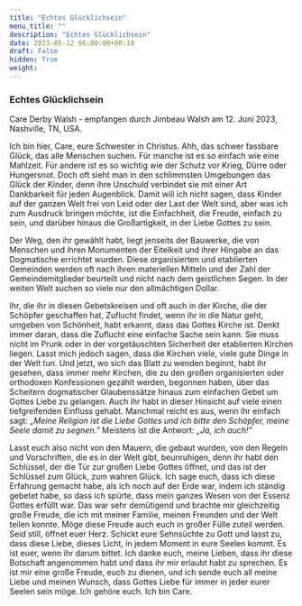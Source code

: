```yaml
---
title: "Echtes Glücklichsein"
menu_title: ""
description: "Echtes Glücklichsein"
date: 2023-05-12 06:00:00+00:10
draft: False
hidden: True
weight:
---
```

### Echtes Glücklichsein

Care Derby Walsh - empfangen durch Jimbeau Walsh am 12. Juni 2023, Nashville, TN, USA.

Ich bin hier, Care, eure Schwester in Christus. Ahh, das schwer fassbare Glück, das alle Menschen suchen. Für manche ist es so einfach wie eine Mahlzeit. Für andere ist es so wichtig wie der Schutz vor Krieg, Dürre oder Hungersnot. Doch oft sieht man in den schlimmsten Umgebungen das Glück der Kinder, denn ihre Unschuld verbindet sie mit einer Art Dankbarkeit für jeden Augenblick. Damit will ich nicht sagen, dass Kinder auf der ganzen Welt frei von Leid oder der Last der Welt sind, aber was ich zum Ausdruck bringen möchte, ist die Einfachheit, die Freude, einfach zu sein, und darüber hinaus die Großartigkeit, in der Liebe Gottes zu sein.

Der Weg, den ihr gewählt habt, liegt jenseits der Bauwerke, die von Menschen und ihren Monumenten der Eitelkeit und ihrer Hingabe an das Dogmatische errichtet wurden. Diese organisierten und etablierten Gemeinden werden oft nach ihren materiellen Mitteln und der Zahl der Gemeindemitglieder beurteilt und nicht nach dem geistlichen Segen.  In der weiten Welt suchen so viele nur den allmächtigen Dollar.

Ihr, die ihr in diesen Gebetskreisen und oft auch in der Kirche, die der Schöpfer geschaffen hat, Zuflucht findet, wenn ihr in die Natur geht, umgeben von Schönheit, habt erkannt, dass das Gottes Kirche ist. Denkt immer daran, dass die Zuflucht eine einfache Sache sein kann. Sie muss nicht im Prunk oder in der vorgetäuschten Sicherheit der etablierten Kirchen liegen. Lasst mich jedoch sagen, dass die Kirchen viele, viele gute Dinge in der Welt tun.  Und jetzt, wo sich das Blatt zu wenden beginnt, habt ihr gesehen, dass immer mehr Kirchen, die zu den großen organisierten oder orthodoxen Konfessionen gezählt werden, begonnen haben, über das Scheitern dogmatischer Glaubenssätze hinaus zum einfachen Gebet um Gottes Liebe zu gelangen. Auch ihr habt in dieser Hinsicht auf viele einen tiefgreifenden Einfluss gehabt. Manchmal reicht es aus, wenn ihr einfach sagt: *„Meine Religion ist die Liebe Gottes und ich bitte den Schöpfer, meine Seele damit zu segnen.”* Meistens ist die Antwort: *„Ja, ich auch!”*

Lasst euch also nicht von den Mauern, die gebaut wurden, von den Regeln und Vorschriften, die es in der Welt gibt, beunruhigen, denn ihr habt den Schlüssel, der die Tür zur großen Liebe Gottes öffnet, und das ist der Schlüssel zum Glück, zum wahren Glück. Ich sage euch, dass ich diese Erfahrung gemacht habe, als ich noch auf der Erde war, indem ich ständig gebetet habe, so dass ich spürte, dass mein ganzes Wesen von der Essenz Gottes erfüllt war. Das war sehr demütigend und brachte mir gleichzeitig große Freude, die ich mit meiner Familie, meinen Freunden und der Welt teilen konnte. Möge diese Freude auch euch in großer Fülle zuteil werden. Seid still, öffnet euer Herz. Schickt eure Sehnsüchte zu Gott und lasst zu, dass diese Liebe, dieses Licht, in jedem Moment in eure Seelen kommt. Es ist euer, wenn ihr darum bittet. Ich danke euch, meine Lieben, dass ihr diese Botschaft angenommen habt und dass ihr mir erlaubt habt zu sprechen. Es ist mir eine große Freude, euch zu dienen, und ich sende euch all meine Liebe und meinen Wunsch, dass Gottes Liebe für immer in jeder eurer Seelen sein möge. Ich gehöre euch. Ich bin Care.
